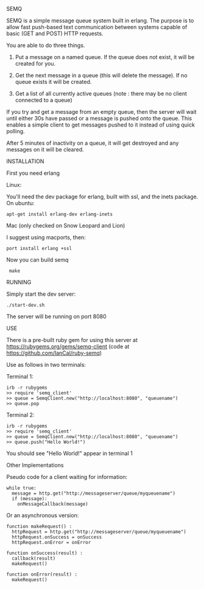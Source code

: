 SEMQ

SEMQ is a simple message queue system built in erlang. The purpose is to allow fast push-based text communication between systems capable of basic (GET and POST) HTTP requests.

You are able to do three things.


1) Put a message on a named queue. If the queue does not exist, it will be created for you.

2) Get the next message in a queue (this will delete the message). If no queue exists it will be created.

3) Get a list of all currently active queues (note : there may be no client connected to a queue)

If you try and get a message from an empty queue, then the server will wait until either 30s have passed or a message is pushed onto the queue. This enables a simple client to get messages pushed to it instead of using quick polling.

After 5 minutes of inactivity on a queue, it will get destroyed and any messages on it will be cleared. 

INSTALLATION

First you need erlang

Linux:

You'll need the dev package for erlang, built with ssl, and the inets package. On ubuntu:

    apt-get install erlang-dev erlang-inets

Mac (only checked on Snow Leopard and Lion)

I suggest using macports, then:

    port install erlang +ssl


Now you can build semq

     make


RUNNING

Simply start the dev server:

    ./start-dev.sh

The server will be running on port 8080


USE

There is a pre-built ruby gem for using this server at https://rubygems.org/gems/semq-client (code at https://github.com/IanCal/ruby-semq)

Use as follows in two terminals:

Terminal 1:

    irb -r rubygems
    >> require 'semq_client'
    >> queue = SemqClient.new("http://localhost:8080", "queuename")
    >> queue.pop

Terminal 2:

    irb -r rubygems
    >> require 'semq_client'
    >> queue = SemqClient.new("http://localhost:8080", "queuename")
    >> queue.push("Hello World!")

You should see "Hello World!" appear in terminal 1

Other Implementations

Pseudo code for a client waiting for information:

    while true:
      message = http.get("http://messageserver/queue/myqueuename")
      if (message):
        onMessageCallback(message)

Or an asynchronous version:

    function makeRequest() :
      httpRequest = http.get("http://messageserver/queue/myqueuename") 
      httpRequest.onSuccess = onSuccess
      httpRequest.onError = onError
    
    function onSuccess(result) :
      callback(result)
      makeRequest()
    
    function onError(result) :
      makeRequest()
